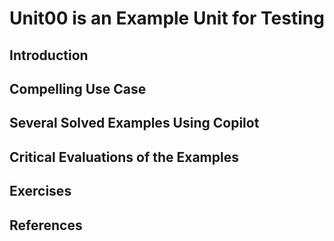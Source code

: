 # Unit00 is an Example Unit for Testing
## Introduction
## Compelling Use Case
## Several Solved Examples Using Copilot
## Critical Evaluations of the Examples
## Exercises
## References
